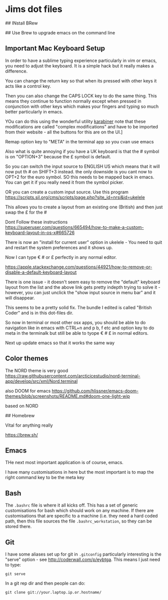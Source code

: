 # Jims dot files

## INstall BRew

## Use Brew to upgrade emacs on the command line


## Important Mac Keyboard Setup

In order to have a sublime typing experience particularly in vim or emacs, you need to adjust the keyboard. It is a simple hack but it really makes a difference.

You can change the return key so that when its pressed with other keys it acts like a control key.

Then you can also change the CAPS LOCK key to do the same thing. This means they continue to function normally except when pressed in conjunction with other keys which makes your fingers and typing so much better particularly in emacs.

YOu can do this using the wonderful utility [karabiner](https://pqrs.org/osx/karabiner/) note that these modifications are called "complex modifications" and have to be imported from their website - all the buttons for this are on the UI.]

Remap option key to "META" in the terminal app so you cvan use emacs

Also what is quite annoying if you have a UK keyboard is that the # symbol is on "OPTION+3" because the £ symbol is default.

So you can switch the input source to ENGLISH US which means that it will now put th # on SHIFT+3 instead. the only downside is you cant now to OPT+2 for the euro symbol. SO this needs to be mapped back in emacs. You can get it if you really need it from the symbol picker.

OR you can create a custom input source. Use this program https://scripts.sil.org/cms/scripts/page.php?site_id=nrsi&id=ukelele

This allows you to create a layout from an existing one (British) and then just swap the £ for the #

Dont Follow these instructions https://superuser.com/questions/665494/how-to-make-a-custom-keyboard-layout-in-os-x#665726

There is now an "install for current user" option in ukelele - You need to quit and restart the system preferences and it shows up.

Now I can type € # or £ perfectly in any normal editor.

https://apple.stackexchange.com/questions/44921/how-to-remove-or-disable-a-default-keyboard-layout

There is one issue - it doesn't seem easy to remove the "default" keyboard layout from the list and the above link gets pretty indepth trying to solve it - however, you can just unclick the "show input source in menu bar" and it will disappear.

This seems to be a pretty solid fix. The bundle I edited is called "British Coder" and is in this dot-files dir.

So now in terminal or most other osx apps, you should be able to do navigation like in emacs with CTRL+n and p b, f etc and option key to do meta in the terminalk but still be able to tyope € # £ in normal editors.

Next up update emacs so that it works the same way

## Color themes
 
The NORD theme is very good https://raw.githubusercontent.com/arcticicestudio/nord-terminal-app/develop/src/xml/Nord.terminal

also DOOM for emacs https://github.com/hlissner/emacs-doom-themes/blob/screenshots/README.md#doom-one-light-wip

based on NORD

## Homebrew

Vital for anything really

https://brew.sh/

## Emacs

THe next most important application is of course, emacs. 

I have many customisations in here but the most important is to map the right command key to be the meta key 

## Bash

The `.bashrc` file is where it all kicks off. This has a set of generic customisations for bash which should work on any machine. If there are customisations that are specific to a machine (i.e. they need a hard coded path, then this file sources the file `.bashrc_workstation`, so they can be stored there.

## Git

I have some aliases set up for git in `.gitconfig` particularly interesting is the "serve" option - see http://coderwall.com/p/eybtga. This means I just need to type:

    git serve

In a git rep dir and then people can do:

    git clone git://your.laptop.ip.or.hostname/



